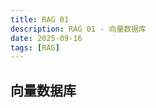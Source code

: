 ```yaml
---
title: RAG 01
description: RAG 01 - 向量数据库
date: 2025-09-16
tags: [RAG]
---
```


<BlogPost>

## 向量数据库



</BlogPost>
